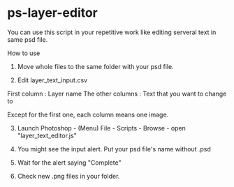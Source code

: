 # ps-layer-editor

You can use this script in your repetitive work like editing serveral text in same psd file.


How to use

1. Move whole files to the same folder with your psd file.

2. Edit layer_text_input.csv

  First column : Layer name
  The other columns : Text that you want to change to

  Except for the first one, each column means one image.

3. Launch Photoshop - (Menu) File - Scripts - Browse - open "layer_text_editor.js"

4. You might see the input alert. Put your psd file's name without .psd

5. Wait for the alert saying "Complete"

6. Check new .png files in your folder.
